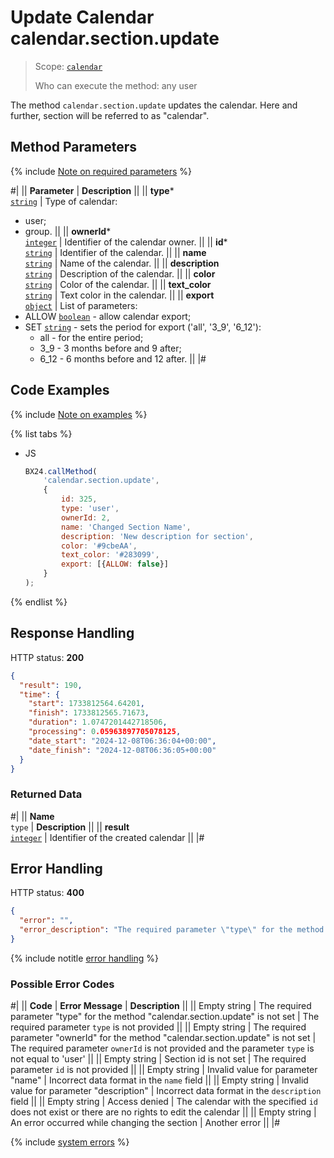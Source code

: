 # Update Calendar calendar.section.update

> Scope: [`calendar`](../scopes/permissions.md)
>
> Who can execute the method: any user

The method `calendar.section.update` updates the calendar. Here and further, section will be referred to as "calendar".

## Method Parameters

{% include [Note on required parameters](../../_includes/required.md) %}

#|
|| **Parameter** | **Description** ||
|| **type***  
[`string`](../data-types.md) | Type of calendar: 
- user; 
- group. ||
|| **ownerId***  
[`integer`](../data-types.md) | Identifier of the calendar owner. ||
|| **id***  
[`string`](../data-types.md) | Identifier of the calendar. ||
|| **name**  
[`string`](../data-types.md) | Name of the calendar. ||
|| **description**  
[`string`](../data-types.md) | Description of the calendar. ||
|| **color**  
[`string`](../data-types.md) | Color of the calendar. ||
|| **text_color**  
[`string`](../data-types.md) | Text color in the calendar. ||
|| **export**  
[`object`](../data-types.md) | List of parameters: 
- ALLOW [`boolean`](../data-types.md) - allow calendar export; 
- SET [`string`](../data-types.md) - sets the period for export ('all', '3_9', '6_12'):
  - all - for the entire period;
  - 3_9 - 3 months before and 9 after;
  - 6_12 - 6 months before and 12 after.
||
|#

## Code Examples

{% include [Note on examples](../../_includes/examples.md) %}

{% list tabs %}

- JS

    ```js
    BX24.callMethod(
        'calendar.section.update',
        {
            id: 325,
            type: 'user',
            ownerId: 2,
            name: 'Changed Section Name',
            description: 'New description for section',
            color: '#9cbeAA',
            text_color: '#283099',
            export: [{ALLOW: false}]
        }
    );
    ```

{% endlist %}

## Response Handling

HTTP status: **200**

```json
{
  "result": 190,
  "time": {
    "start": 1733812564.64201,
    "finish": 1733812565.71673,
    "duration": 1.0747201442718506,
    "processing": 0.05963897705078125,
    "date_start": "2024-12-08T06:36:04+00:00",
    "date_finish": "2024-12-08T06:36:05+00:00"
  }
}
```

### Returned Data

#|
|| **Name**  
`type` | **Description** ||
|| **result**  
[`integer`](../data-types.md) | Identifier of the created calendar ||
|#

## Error Handling

HTTP status: **400**

```json
{
  "error": "",
  "error_description": "The required parameter \"type\" for the method \"calendar.section.update\" is not set"
}
```

{% include notitle [error handling](../../_includes/error-info.md) %}

### Possible Error Codes

#|
|| **Code** | **Error Message** | **Description** ||
|| Empty string | The required parameter "type" for the method "calendar.section.update" is not set | The required parameter `type` is not provided ||
|| Empty string | The required parameter "ownerId" for the method "calendar.section.update" is not set | The required parameter `ownerId` is not provided and the parameter `type` is not equal to 'user' ||
|| Empty string | Section id is not set | The required parameter `id` is not provided ||
|| Empty string | Invalid value for parameter "name" | Incorrect data format in the `name` field ||
|| Empty string | Invalid value for parameter "description" | Incorrect data format in the `description` field ||
|| Empty string | Access denied | The calendar with the specified `id` does not exist or there are no rights to edit the calendar ||
|| Empty string | An error occurred while changing the section | Another error ||
|#

{% include [system errors](../../_includes/system-errors.md) %}